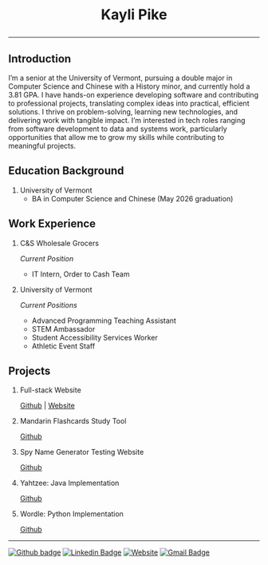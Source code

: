 
# <p align=center> Kayli Pike </p>

---

## Introduction

I’m a senior at the University of Vermont, pursuing a double major in Computer Science and Chinese with a History minor, and currently hold a 3.81 GPA. I have hands-on experience developing software and contributing to professional projects, translating complex ideas into practical, efficient solutions. I thrive on problem-solving, learning new technologies, and delivering work with tangible impact. I’m interested in tech roles ranging from software development to data and systems work, particularly opportunities that allow me to grow my skills while contributing to meaningful projects.

## Education Background
1. University of Vermont  
    - BA in Computer Science and Chinese (May 2026 graduation)
  
## Work Experience </span>
1. C&S Wholesale Grocers

   *Current Position*

    - IT Intern, Order to Cash Team
    
2. University of Vermont

    *Current Positions*

    - Advanced Programming Teaching Assistant
    - STEM Ambassador
    - Student Accessibility Services Worker
    - Athletic Event Staff

## Projects
1. Full-stack Website  

    [Github](https://github.com/kaylipike/Beginner-Website.git) | [Website](https://knpike.w3.uvm.edu/cs1080/final/index.php)

2. Mandarin Flashcards Study Tool

    [Github]([https://github.com/tylerJPike/BottomUpMacroIndicators](https://github.com/kaylipike/Mandarin-Study-Tool.git)) 

3. Spy Name Generator Testing Website 

    [Github](https://github.com/kaylipike/Spy-Name-Generator-Test-Website.git)

4. Yahtzee: Java Implementation

    [Github](https://github.com/kaylipike/Yahtzee.git)

5. Wordle: Python Implementation

    [Github](https://github.com/kaylipike/Wordle-Python.git)

---

[![Github badge](https://img.shields.io/badge/GitHub-100000?style=flat-square&logo=github&logoColor=white)](https://github.com/kaylipike)
[![Linkedin Badge](https://img.shields.io/badge/-LinkedIn-black?style=flat-square&logo=Linkedin&logoColor=white&link=https://www.linkedin.com/in/tyler-j-pike/)](https://www.linkedin.com/in/kayli-pike/)
[![Website](https://img.shields.io/badge/Website-black?style=flat-square&logo=InternetExplorer&logoColor=white)](https://github.com/kaylipike/kaylipike)
[![Gmail Badge](https://img.shields.io/badge/-Mail-black?style=flat-square&logo=Gmail&logoColor=white&link=mailto:kayli.pike@gmail.com)](mailto:kayli.pike@gmail.com)
